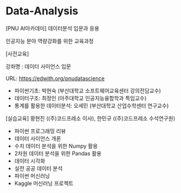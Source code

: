 # Data-Analysis

[PNU AI아카데미] 데이터분석 입문과 응용

인공지능 분야 역량강화를 위한 교육과정

[사전교육]

강좌명 : 데이터 사이언스 입문

URL: https://edwith.org/pnudatascience

- 파이썬기초: 박현숙 (부산대학교 소프트웨어교육센터 강의전담교수)
- 데이터구조: 최정인 (아주대학교 인공지능융합학과 특임교수)
- 통계를 활용한 데이터분석: 오세민 (부산대학교 산업수학센터 연구교수)

[실습교육]
황현진 ((주)코드프레소 이사), 한민규 ((주)코드프레소 수석연구원)
- 파이썬 프로그래밍 리뷰
- 데이터 사이언스 개론
- 수치 데이터 분석을 위한 Numpy 활용
- 2차원 데이터 분석을 위한 Pandas 활용
- 데이터 시각화
- 실전 공공 데이터 분석
- 파이썬 머신러닝
- Kaggle 머신러닝 프로젝트


